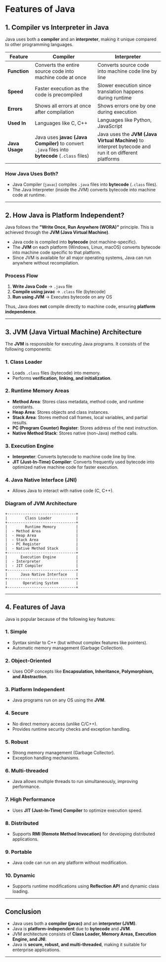 # Features of Java

## 1. Compiler vs Interpreter in Java
Java uses both a **compiler** and an **interpreter**, making it unique compared to other programming languages.

| Feature          | Compiler | Interpreter |
|-----------------|----------|------------|
| **Function**   | Converts the entire source code into machine code at once | Converts source code into machine code line by line |
| **Speed**      | Faster execution as the code is precompiled | Slower execution since translation happens during runtime |
| **Errors**     | Shows all errors at once after compilation | Shows errors one by one during execution |
| **Used In**    | Languages like C, C++ | Languages like Python, JavaScript |
| **Java Usage** | Java uses **javac (Java Compiler)** to convert `.java` files into **bytecode** (`.class` files) | Java uses the **JVM (Java Virtual Machine)** to interpret bytecode and run it on different platforms |

### **How Java Uses Both?**
- Java Compiler (`javac`) compiles `.java` files into **bytecode** (`.class` files).
- The Java Interpreter (inside the JVM) converts bytecode into machine code at runtime.

---

## 2. How Java is Platform Independent?
Java follows the **"Write Once, Run Anywhere (WORA)"** principle. This is achieved through the **JVM (Java Virtual Machine)**.

- Java code is compiled into **bytecode** (not machine-specific).
- The **JVM** on each platform (Windows, Linux, macOS) converts bytecode into machine code specific to that platform.
- Since JVM is available for all major operating systems, Java can run anywhere without recompilation.

### **Process Flow**
1. **Write Java Code** → `.java` file  
2. **Compile using javac** → `.class` file (bytecode)  
3. **Run using JVM** → Executes bytecode on any OS  

Thus, Java does **not** compile directly to machine code, ensuring **platform independence**.

---

## 3. JVM (Java Virtual Machine) Architecture
The **JVM** is responsible for executing Java programs. It consists of the following components:

### **1. Class Loader**  
- Loads `.class` files (bytecode) into memory.  
- Performs **verification, linking, and initialization**.  

### **2. Runtime Memory Areas**
- **Method Area**: Stores class metadata, method code, and runtime constants.  
- **Heap Area**: Stores objects and class instances.  
- **Stack Area**: Stores method call frames, local variables, and partial results.  
- **PC (Program Counter) Register**: Stores address of the next instruction.  
- **Native Method Stack**: Stores native (non-Java) method calls.

### **3. Execution Engine**
- **Interpreter**: Converts bytecode to machine code line by line.  
- **JIT (Just-In-Time) Compiler**: Converts frequently used bytecode into optimized native machine code for faster execution.  

### **4. Java Native Interface (JNI)**
- Allows Java to interact with native code (C, C++).  

### **Diagram of JVM Architecture**  
```
+-------------------------------+
|        Class Loader           |
+-------------------------------+
|        Runtime Memory         |
|  - Method Area                |
|  - Heap Area                  |
|  - Stack Area                 |
|  - PC Register                |
|  - Native Method Stack        |
+-------------------------------+
|      Execution Engine         |
|  - Interpreter                |
|  - JIT Compiler               |
+-------------------------------+
|      Java Native Interface    |
+-------------------------------+
|       Operating System        |
+-------------------------------+
```

---

## 4. Features of Java
Java is popular because of the following key features:

### **1. Simple**
- Syntax similar to C++ (but without complex features like pointers).  
- Automatic memory management (Garbage Collection).  

### **2. Object-Oriented**
- Uses OOP concepts like **Encapsulation, Inheritance, Polymorphism, and Abstraction**.  

### **3. Platform Independent**
- Java programs run on any OS using the **JVM**.  

### **4. Secure**
- No direct memory access (unlike C/C++).  
- Provides runtime security checks and exception handling.  

### **5. Robust**
- Strong memory management (Garbage Collector).  
- Exception handling mechanisms.  

### **6. Multi-threaded**
- Java allows multiple threads to run simultaneously, improving performance.  

### **7. High Performance**
- Uses **JIT (Just-In-Time) Compiler** to optimize execution speed.  

### **8. Distributed**
- Supports **RMI (Remote Method Invocation)** for developing distributed applications.  

### **9. Portable**
- Java code can run on any platform without modification.  

### **10. Dynamic**
- Supports runtime modifications using **Reflection API** and dynamic class loading.  

---

## Conclusion
- Java uses both a **compiler (javac)** and an **interpreter (JVM)**.  
- Java is **platform-independent** due to **bytecode** and **JVM**.  
- JVM architecture consists of **Class Loader, Memory Areas, Execution Engine, and JNI**.  
- Java is **secure, robust, and multi-threaded**, making it suitable for enterprise applications.  

---